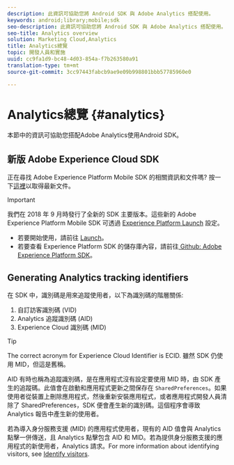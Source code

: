 ```yaml
---
description: 此資訊可協助您將 Android SDK 與 Adobe Analytics 搭配使用。
keywords: android;library;mobile;sdk
seo-description: 此資訊可協助您將 Android SDK 與 Adobe Analytics 搭配使用。
seo-title: Analytics overview
solution: Marketing Cloud,Analytics
title: Analytics總覽
topic: 開發人員和實施
uuid: cc9fa1d9-bc48-4d03-854a-f7b263580a91
translation-type: tm+mt
source-git-commit: 3cc97443fabcb9ae9e09b998801bbb57785960e0

---
```



# Analytics總覽 {#analytics}

本節中的資訊可協助您搭配Adobe Analytics使用Android SDK。

## 新版 Adobe Experience Cloud SDK

正在尋找 Adobe Experience Platform Mobile SDK 的相關資訊和文件嗎? 按一下[這裡](https://aep-sdks.gitbook.io/docs/)以取得最新文件。

>[!IMPORTANT]
>
>我們在 2018 年 9 月時發行了全新的 SDK 主要版本。這些新的 Adobe Experience Platform Mobile SDK 可透過 [Experience Platform Launch](https://www.adobe.com/experience-platform/launch.html) 設定。

* 若要開始使用，請前往 [Launch](https://launch.adobe.com/)。
* 若要查看 Experience Platform SDK 的儲存庫內容，請前往[ Github: Adobe Experience Platform SDK](https://github.com/Adobe-Marketing-Cloud/acp-sdks)。

## Generating Analytics tracking identifiers

在 SDK 中，識別碼是用來追蹤使用者，以下為識別碼的階層關係:

1. 自訂訪客識別碼 (VID)
2. Analytics 追蹤識別碼 (AID)
3. Experience Cloud 識別碼 (MID)

>[!TIP]
>
>The correct acronym for Experience Cloud Identifier is ECID. 雖然 SDK 仍使用 MID，但這是舊稱。

AID 有時也稱為追蹤識別碼，是在應用程式沒有設定要使用 MID 時，由 SDK 產生的追蹤碼。此值會在啟動和應用程式更新之間保存在 `SharedPreferences`。如果使用者從裝置上刪除應用程式，然後重新安裝應用程式，或者應用程式開發人員清除了 SharedPreferences，SDK 便會產生新的識別碼。這個程序會導致 Analytics 報告中產生新的使用者。

若為導入身分服務支援 (MID) 的應用程式使用者，現有的 AID 值會與 Analytics 點擊一併傳送，且 Analytics 點擊包含 AID 和 MID。若為提供身分服務支援的應用程式的新使用者，Analytics 請求。For more information about identifying visitors, see [Identify visitors](https://docs.adobe.com/content/help/en/analytics/export/analytics-data-feed/data-feed-contents/datafeeds-visid.html).